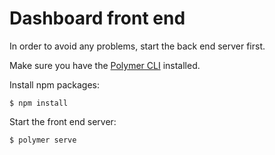 # Dashboard front end

In order to avoid any problems, start the back end server first.

Make sure you have the [Polymer CLI](https://www.npmjs.com/package/polymer-cli) installed.

Install npm packages:

```
$ npm install
```

Start the front end server:

```
$ polymer serve
```